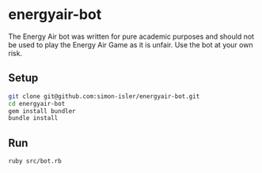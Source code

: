 # energyair-bot

The Energy Air bot was written for pure academic purposes and should not be used to play the Energy Air Game as it is unfair. Use the bot at your own risk.

## Setup

```sh
git clone git@github.com:simon-isler/energyair-bot.git
cd energyair-bot
gem install bundler
bundle install
```

## Run

```
ruby src/bot.rb
```
